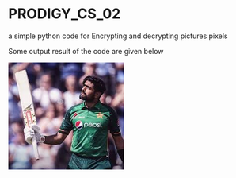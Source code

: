 # PRODIGY_CS_02
a simple python code for Encrypting and decrypting pictures pixels

Some output result of the code are given below


<img src="babar.jpeg" alt="Decryption">

